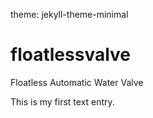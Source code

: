 theme: jekyll-theme-minimal

# floatlessvalve
Floatless Automatic Water Valve

This is my first text entry.
